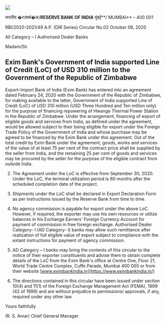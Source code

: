 ![](_page_0_Picture_0.jpeg)

भारतीय �रज़वर्ब�क/**RESERVE BANK OF INDIA**  मुंबई**/ MUMBAI** – 400 001

RBI/2020-2021/49 A.P. (DIR Series) Circular No.02 October 08, 2020

All Category – I Authorised Dealer Banks

Madam/Sir

## **Exim Bank's Government of India supported Line of Credit (LoC) of USD 310 million to the Government of the Republic of Zimbabwe**

Export-Import Bank of India (Exim Bank) has entered into an agreement dated February 24, 2020 with the Government of the Republic of Zimbabwe, for making available to the latter, Government of India supported Line of Credit (LoC) of USD 310 million (USD Three Hundred and Ten million only) for the purpose of financing repowering of Hwange Thermal Power Station in the Republic of Zimbabwe. Under the arrangement, financing of export of eligible goods and services from India, as defined under the agreement, would be allowed subject to their being eligible for export under the Foreign Trade Policy of the Government of India and whose purchase may be agreed to be financed by the Exim Bank under this agreement. Out of the total credit by Exim Bank under the agreement, goods, works and services of the value of at least 75 per cent of the contract price shall be supplied by the seller from India, and the remaining 25 per cent of goods and services may be procured by the seller for the purpose of the eligible contract from outside India.

2. The Agreement under the LoC is effective from September 30, 2020. Under the LoC, the terminal utilization period is 60 months after the scheduled completion date of the project.

3. Shipments under the LoC shall be declared in Export Declaration Form as per instructions issued by the Reserve Bank from time to time.

4. No agency commission is payable for export under the above LoC. However, if required, the exporter may use his own resources or utilize balances in his Exchange Earners' Foreign Currency Account for payment of commission in free foreign exchange. Authorised Dealer Category- I (AD Category- I) banks may allow such remittance after realization of full eligible value of export subject to compliance with the extant instructions for payment of agency commission.

5. AD Category – I banks may bring the contents of this circular to the notice of their exporter constituents and advise them to obtain complete details of the LoC from the Exim Bank's office at Centre One, Floor 21, World Trade Centre Complex, Cuffe Parade, Mumbai 400 005 or from their website [www.eximbankindia.in](https://www.eximbankindia.in/) 

6. The directions contained in this circular have been issued under section 10(4) and 11(1) of the Foreign Exchange Management Act (FEMA), 1999 (42 of 1999) and are without prejudice to permissions/ approvals, if any, required under any other law.

Yours faithfully

(R. S. Amar) Chief General Manager